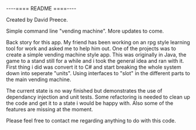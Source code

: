 ----==== README ====----

Created by David Preece.

Simple command line "vending machine". More updates to come.

Back story for this app. My friend has been working on an rpg style learning tool for work and asked me to help him out.
One of the projects was to create a simple vending machine style app. This was originally in Java, the game to a stand
still for a while and i took the general idea and ran with it. First thing i did was convert it to C# and start breaking
the whole system down into seperate "units". Using interfaces to "slot" in the different parts to the main vending machine.

The current state is no way finished but demonstrates the use of dependancy injection and unit tests. Some refactoring
is needed to clean up the code and get it to a state i would be happy with. Also some of the features are missing at the
moment.

Please feel free to contact me regarding anything to do with this code.
